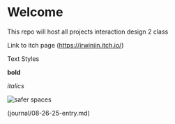 # Welcome

This repo will host all projects interaction design 2 class

Link to itch page
(https://irwinjin.itch.io/)

Text Styles

**bold**

*italics*


![safer spaces](https://riskofrain2.wiki.gg/images/9/9d/Safer_Spaces.png?81105f)

(journal/08-26-25-entry.md)
